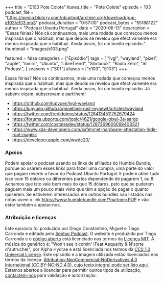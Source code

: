 +++
title = "E103 Pote Coiote"
itunes_title = "Pote Coiote"
episode = 103
podcast_file = "https://media.blubrry.com/ubuntupt/archive.org/download/pup-e103/e103.mp3"
podcast_duration = "0:57:00"
podcast_bytes = "55188122"
author = "Podcast Ubuntu Portugal"
date = "2020-08-13"
description = "Essas férias? Nós cá continuamos, mais uma rodada que começou menos inspirada que o habitual, mas que depois se revelou que efectivamente era menos inspirada que o habitual. Ainda assim, foi um bonito episódio."
thumbnail = "images/e103.png"

featured = false
categories = ["Episódio"]
tags = [
  "lvgl",
  "wayland",
  "pixel",
  "apple",
  "lomiri",
  "Ubuntu",
  "LibreTrend",
  "Slimbook",
  "Radio Zero",
  "Sr Podcast",
]
seasons = ["S01"]
aliases = ["e103", "E103"]
+++

Essas férias? Nós cá continuamos, mais uma rodada que começou menos inspirada que o habitual, mas que depois se revelou que efectivamente era menos inspirada que o habitual. Ainda assim, foi um bonito episódio.
Já sabem: oiçam, subscrevam e partilhem!

* https://github.com/lupyuen/lvgl-wayland
* https://lupyuen.github.io/pinetime-rust-mynewt/articles/wayland
* https://twitter.com/fredldotme/status/1284134511752679424
* https://forums.ubports.com/topic/4621/google-pixel-3a-sargo
* https://twitter.com/costalesdev/status/1287369606068408321
* https://www.xda-developers.com/safetynet-hardware-attestation-hide-root-magisk
* https://developer.apple.com/wwdc20/


### Apoios
Podem apoiar o podcast usando os links de afiliados do Humble Bundle, porque ao usarem esses links para fazer uma compra, uma parte do valor que pagam reverte a favor do Podcast Ubuntu Portugal.
E podem obter tudo isso com 15 dólares ou diferentes partes dependendo de pagarem 1, ou 8.
Achamos que isto vale bem mais do que 15 dólares, pelo que se puderem paguem mais um pouco mais visto que têm a opção de pagar o quanto quiserem.
Se estiverem interessados em outros bundles não listados nas notas usem o link https://www.humblebundle.com/?partner=PUP e vão estar também a apoiar-nos.

### Atribuição e licenças
Este episódio foi produzido por Diogo Constantino, Miguel e Tiago Carrondo e editado pelo [Senhor Podcast](https://senhorpodcast.pt/).
O website é produzido por Tiago Carrondo e o [código aberto](https://gitlab.com/podcastubuntuportugal/website) está licenciado nos termos da [Licença MIT](https://gitlab.com/podcastubuntuportugal/website/main/LICENSE).
A música do genérico é: "Won't see it comin' (Feat Aequality & N'sorte d'autruche)", por Alpha Hydrae e está licenciada nos termos da [CC0 1.0 Universal License](https://creativecommons.org/publicdomain/zero/1.0/).
Este episódio e a imagem utilizada estão licenciados nos termos da licença: [Attribution-NonCommercial-NoDerivatives 4.0 International (CC BY-NC-ND 4.0)](https://creativecommons.org/licenses/by-nc-nd/4.0/), [cujo texto integral pode ser lido aqui](https://creativecommons.org/licenses/by-nc-nd/4.0/legalcode). Estamos abertos a licenciar para permitir outros tipos de utilização, [contactem-nos](https://podcastubuntuportugal.org/contactos) para validação e autorização.

